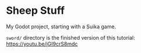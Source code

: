 # Sheep Stuff
My Godot project, starting with a Suika game.

`sword/` directory is the finished version of this tutorial: https://youtu.be/jGI9crS8mdc